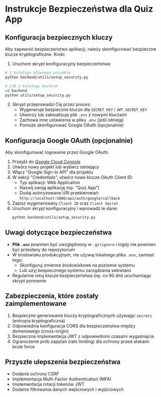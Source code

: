 # Instrukcje Bezpieczeństwa dla Quiz App

## Konfiguracja bezpiecznych kluczy

Aby zapewnić bezpieczeństwo aplikacji, należy skonfigurować bezpieczne klucze kryptograficzne. Kroki:

1. Uruchom skrypt konfiguracyjny bezpieczeństwa:

```bash
# Z katalogu głównego projektu
python backend/utils/setup_security.py

# LUB z katalogu backend
cd backend
python utils/setup_security.py
```

2. Skrypt przeprowadzi Cię przez proces:
   - Wygeneruje bezpieczne klucze dla `SECRET_KEY` i `JWT_SECRET_KEY`
   - Utworzy lub zaktualizuje plik `.env` z nowymi kluczami
   - Zachowa inne ustawienia w pliku `.env` (jeśli istnieją)
   - Pomoże skonfigurować Google OAuth (opcjonalnie)

## Konfiguracja Google OAuth (opcjonalnie)

Aby skonfigurować logowanie przez Google OAuth:

1. Przejdź do [Google Cloud Console](https://console.cloud.google.com/)
2. Utwórz nowy projekt lub wybierz istniejący
3. Włącz "Google Sign-In API" dla projektu
4. W sekcji "Credentials", utwórz nowe klucze OAuth Client ID:
   - Typ aplikacji: Web Application
   - Nazwij swoją aplikację (np. "Quiz App")
   - Dodaj autoryzowane URI przekierowań: `http://localhost:5000/api/auth/google/callback`
5. Zapisz wygenerowany `Client ID` oraz `Client Secret`
6. Uruchom skrypt konfiguracyjny i wprowadź te dane:
   ```bash
   python backend/utils/setup_security.py
   ```

## Uwagi dotyczące bezpieczeństwa

- **Plik `.env`** powinien być uwzględniony w `.gitignore` i nigdy nie powinien być przesłany do repozytorium
- W środowisku produkcyjnym, nie używaj lokalnego pliku `.env`, zamiast tego:
  - Skonfiguruj zmienne środowiskowe na poziomie systemu
  - Lub użyj bezpiecznego systemu zarządzania sekretami
- Regularnie rotuj klucze bezpieczeństwa (np. co 90 dni) uruchamiając skrypt ponownie

## Zabezpieczenia, które zostały zaimplementowane

1. Bezpieczne generowanie kluczy kryptograficznych używając `secrets` (entropia kryptograficzna)
2. Odpowiednia konfiguracja CORS dla bezpieczeństwa między domenowego (cross-origin)
3. Bezpieczna implementacja JWT z odpowiednimi czasami wygaśnięcia
4. Ograniczenie prób zapytań (rate limiting) dla ochrony przed atakami brute force

## Przyszłe ulepszenia bezpieczeństwa

- Dodanie ochrony CSRF
- Implementacja Multi-Factor Authentication (MFA)
- Implementacja rotacji tokenów JWT
- Dodanie filtrowania danych wejściowych i wyjściowych
